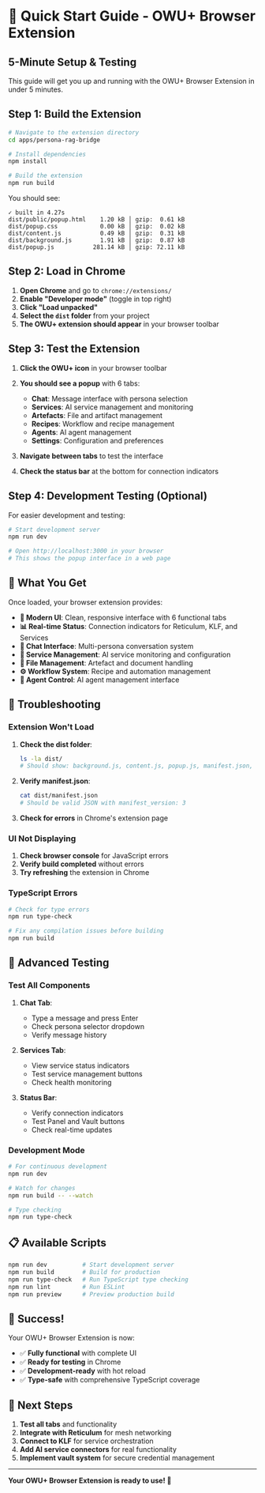 # 🚀 Quick Start Guide - OWU+ Browser Extension

## **5-Minute Setup & Testing**

This guide will get you up and running with the OWU+ Browser Extension in under 5 minutes.

## Step 1: Build the Extension

```bash
# Navigate to the extension directory
cd apps/persona-rag-bridge

# Install dependencies
npm install

# Build the extension
npm run build
```

You should see:
```
✓ built in 4.27s
dist/public/popup.html    1.20 kB │ gzip:  0.61 kB
dist/popup.css            0.00 kB │ gzip:  0.02 kB
dist/content.js           0.49 kB │ gzip:  0.31 kB
dist/background.js        1.91 kB │ gzip:  0.87 kB
dist/popup.js           281.14 kB │ gzip: 72.11 kB
```

## Step 2: Load in Chrome

1. **Open Chrome** and go to `chrome://extensions/`
2. **Enable "Developer mode"** (toggle in top right)
3. **Click "Load unpacked"**
4. **Select the `dist` folder** from your project
5. **The OWU+ extension should appear** in your browser toolbar

## Step 3: Test the Extension

1. **Click the OWU+ icon** in your browser toolbar
2. **You should see a popup** with 6 tabs:
   - **Chat**: Message interface with persona selection
   - **Services**: AI service management and monitoring
   - **Artefacts**: File and artifact management
   - **Recipes**: Workflow and recipe management
   - **Agents**: AI agent management
   - **Settings**: Configuration and preferences

3. **Navigate between tabs** to test the interface
4. **Check the status bar** at the bottom for connection indicators

## Step 4: Development Testing (Optional)

For easier development and testing:

```bash
# Start development server
npm run dev

# Open http://localhost:3000 in your browser
# This shows the popup interface in a web page
```

## 🎯 What You Get

Once loaded, your browser extension provides:

- **🎨 Modern UI**: Clean, responsive interface with 6 functional tabs
- **📊 Real-time Status**: Connection indicators for Reticulum, KLF, and Services
- **💬 Chat Interface**: Multi-persona conversation system
- **🔧 Service Management**: AI service monitoring and configuration
- **📁 File Management**: Artefact and document handling
- **⚙️ Workflow System**: Recipe and automation management
- **🤖 Agent Control**: AI agent management interface

## 🔧 Troubleshooting

### Extension Won't Load

1. **Check the dist folder**:
   ```bash
   ls -la dist/
   # Should show: background.js, content.js, popup.js, manifest.json, etc.
   ```

2. **Verify manifest.json**:
   ```bash
   cat dist/manifest.json
   # Should be valid JSON with manifest_version: 3
   ```

3. **Check for errors** in Chrome's extension page

### UI Not Displaying

1. **Check browser console** for JavaScript errors
2. **Verify build completed** without errors
3. **Try refreshing** the extension in Chrome

### TypeScript Errors

```bash
# Check for type errors
npm run type-check

# Fix any compilation issues before building
npm run build
```

## 🚀 Advanced Testing

### Test All Components

1. **Chat Tab**:
   - Type a message and press Enter
   - Check persona selector dropdown
   - Verify message history

2. **Services Tab**:
   - View service status indicators
   - Test service management buttons
   - Check health monitoring

3. **Status Bar**:
   - Verify connection indicators
   - Test Panel and Vault buttons
   - Check real-time updates

### Development Mode

```bash
# For continuous development
npm run dev

# Watch for changes
npm run build -- --watch

# Type checking
npm run type-check
```

## 📋 Available Scripts

```bash
npm run dev          # Start development server
npm run build        # Build for production
npm run type-check   # Run TypeScript type checking
npm run lint         # Run ESLint
npm run preview      # Preview production build
```

## 🎉 Success!

Your OWU+ Browser Extension is now:
- ✅ **Fully functional** with complete UI
- ✅ **Ready for testing** in Chrome
- ✅ **Development-ready** with hot reload
- ✅ **Type-safe** with comprehensive TypeScript coverage

## 🔄 Next Steps

1. **Test all tabs** and functionality
2. **Integrate with Reticulum** for mesh networking
3. **Connect to KLF** for service orchestration
4. **Add AI service connectors** for real functionality
5. **Implement vault system** for secure credential management

---

**Your OWU+ Browser Extension is ready to use! 🎉** 